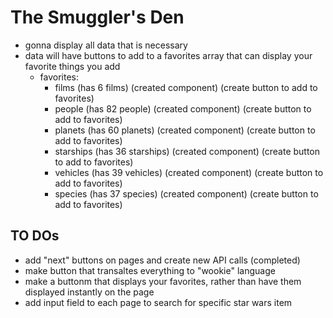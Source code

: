 # The Smuggler's Den 

- gonna display all data that is necessary
- data will have buttons to add to a favorites array that can display your favorite things you add
    - favorites: 
        - films (has 6 films) (created component) (create button to add to favorites)
        - people (has 82 people) (created component) (create button to add to favorites)
        - planets (has 60 planets) (created component) (create button to add to favorites)
        - starships (has 36 starships) (created component) (create button to add to favorites)
        - vehicles (has 39 vehicles) (created component) (create button to add to favorites)
        - species (has 37 species) (created component) (create button to add to favorites)

## TO DOs
- add "next" buttons on pages and create new API calls (completed)
- make button that transaltes everything to "wookie" language
- make a buttonm that displays your favorites, rather than have them displayed instantly on the page
- add input field to each page to search for specific star wars item